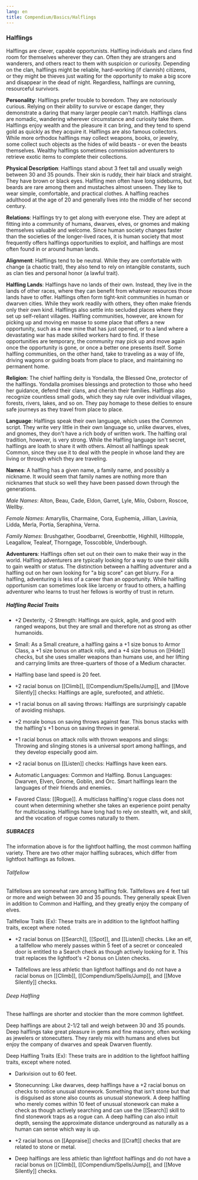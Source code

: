 ```yaml
---
lang: en
title: Compendium/Basics/Halflings
---
```


### Halflings

Halflings are clever, capable opportunists. Halfling individuals and clans find room for themselves wherever they can. Often they are strangers and wanderers, and others react to them with suspicion or curiosity. Depending on the clan, halflings might be reliable, hard-working (if clannish) citizens, or they might be thieves just waiting for the opportunity to make a big score and disappear in the dead of night. Regardless, halflings are cunning, resourceful survivors.

**Personality**: Halflings prefer trouble to boredom. They are notoriously curious. Relying on their ability to survive or escape danger, they demonstrate a daring that many larger people can't match. Halflings clans are nomadic, wandering wherever circumstance and curiosity take them. Halflings enjoy wealth and the pleasure it can bring, and they tend to spend gold as quickly as they acquire it. Halflings are also famous collectors. While more orthodox halflings may collect weapons, books, or jewelry, some collect such objects as the hides of wild beasts - or even the beasts themselves. Wealthy halflings sometimes commission adventurers to retrieve exotic items to complete their collections.

**Physical Description**: Halflings stand about 3 feet tall and usually weigh between 30 and 35 pounds. Their skin is ruddy, their hair black and straight. They have brown or black eyes. Halfling men often have long sideburns, but beards are rare among them and mustaches almost unseen. They like to wear simple, comfortable, and practical clothes. A halfling reaches adulthood at the age of 20 and generally lives into the middle of her second century.

**Relations**: Halflings try to get along with everyone else. They are adept at fitting into a community of humans, dwarves, elves, or gnomes and making themselves valuable and welcome. Since human society changes faster than the societies of the longer-lived races, it is human society that most frequently offers halflings opportunities to exploit, and halflings are most often found in or around human lands.

**Alignment**: Halflings tend to be neutral. While they are comfortable with change (a chaotic trait), they also tend to rely on intangible constants, such as clan ties and personal honor (a lawful trait).

**Halfling Lands**: Halflings have no lands of their own. Instead, they live in the lands of other races, where they can benefit from whatever resources those lands have to offer. Halflings often form tight-knit communities in human or dwarven cities. While they work readily with others, they often make friends only their own kind. Halflings also settle into secluded places where they set up self-reliant villages. Halfling communities, however, are known for picking up and moving en masse to some place that offers a new opportunity, such as a new mine that has just opened, or to a land where a devastating war has made skilled workers hard to find. If these opportunities are temporary, the community may pick up and move again once the opportunity is gone, or once a better one presents itself. Some halfling communities, on the other hand, take to traveling as a way of life, driving wagons or guiding boats from place to place, and maintaining no permanent home.

**Religion**: The chief halfling deity is Yondalla, the Blessed One, protector of the halflings. Yondalla promises blessings and protection to those who heed her guidance, defend their clans, and cherish their families. Halflings also recognize countless small gods, which they say rule over individual villages, forests, rivers, lakes, and so on. They pay homage to these deities to ensure safe journeys as they travel from place to place.

**Language**: Halflings speak their own language, which uses the Common script. They write very little in their own language so, unlike dwarves, elves, and gnomes, they don't have a rich body of written work. The halfling oral tradition, however, is very strong. While the Halfling language isn't secret, halflings are loath to share it with others. Almost all halflings speak Common, since they use it to deal with the people in whose land they are living or through which they are traveling.

**Names**: A halfling has a given name, a family name, and possibly a nickname. It would seem that family names are nothing more than nicknames that stuck so well they have been passed down through the generations.

_Male Names_: Alton, Beau, Cade, Eldon, Garret, Lyle, Milo, Osborn, Roscoe, Wellby.

_Female Names_: Amaryllis, Charmaine, Cora, Euphemia, Jillian, Lavinia, Lidda, Merla, Portia, Seraphina, Verna.

_Family Names_: Brushgather, Goodbarrel, Greenbottle, Highhill, Hilltopple, Leagallow, Tealeaf, Thorngage, Tosscobble, Underbough.

**Adventurers**: Halflings often set out on their own to make their way in the world. Halfling adventurers are typically looking for a way to use their skills to gain wealth or status. The distinction between a halfling adventurer and a halfling out on her own looking for "a big score" can get blurry. For a halfling, adventuring is less of a career than an opportunity. While halfling opportunism can sometimes look like larceny or fraud to others, a halfling adventurer who learns to trust her fellows is worthy of trust in return.

##### Halfling Racial Traits

- +2 Dexterity, -2 Strength: Halflings are quick, agile, and good with ranged weapons, but they are small and therefore not as strong as other humanoids.
    
- Small: As a Small creature, a halfling gains a +1 size bonus to Armor Class, a +1 size bonus on attack rolls, and a +4 size bonus on [[Hide]] checks, but she uses smaller weapons than humans use, and her lifting and carrying limits are three-quarters of those of a Medium character.
    
- Halfling base land speed is 20 feet.
    
- +2 racial bonus on [[Climb]], [[Compendium/Spells/Jump]], and [[Move Silently]] checks: Halflings are agile, surefooted, and athletic.
    
- +1 racial bonus on all saving throws: Halflings are surprisingly capable of avoiding mishaps.
    
- +2 morale bonus on saving throws against fear. This bonus stacks with the halfling's +1 bonus on saving throws in general.
    
- +1 racial bonus on attack rolls with thrown weapons and slings: Throwing and slinging stones is a universal sport among halflings, and they develop especially good aim.
    
- +2 racial bonus on [[Listen]] checks: Halflings have keen ears.
    
- Automatic Languages: Common and Halfling. Bonus Languages: Dwarven, Elven, Gnome, Goblin, and Orc. Smart halflings learn the languages of their friends and enemies.
    
- Favored Class: [[Rogue]]. A multiclass halfling's rogue class does not count when determining whether she takes an experience point penalty for multiclassing. Halflings have long had to rely on stealth, wit, and skill, and the vocation of rogue comes naturally to them.
    

##### SUBRACES

The information above is for the lightfoot halfling, the most common halfling variety. There are two other major halfling subraces, which differ from lightfoot halflings as follows.

###### Tallfellow

Tallfellows are somewhat rare among halfling folk. Tallfellows are 4 feet tall or more and weigh between 30 and 35 pounds. They generally speak Elven in addition to Common and Halfling, and they greatly enjoy the company of elves.

Tallfellow Traits (Ex): These traits are in addition to the lightfoot halfling traits, except where noted.

- +2 racial bonus on [[Search]], [[Spot]], and [[Listen]] checks. Like an elf, a tallfellow who merely passes within 5 feet of a secret or concealed door is entitled to a Search check as though actively looking for it. This trait replaces the lightfoot's +2 bonus on Listen checks.
    
- Tallfellows are less athletic than lightfoot halflings and do not have a racial bonus on [[Climb]], [[Compendium/Spells/Jump]], and [[Move Silently]] checks.

###### Deep Halfling

These halflings are shorter and stockier than the more common lightfeet.

Deep halflings are about 2-1/2 tall and weigh between 30 and 35 pounds. Deep halflings take great pleasure in gems and fine masonry, often working as jewelers or stonecutters. They rarely mix with humans and elves but enjoy the company of dwarves and speak Dwarven fluently.

Deep Halfling Traits (Ex): These traits are in addition to the lightfoot halfling traits, except where noted.

- Darkvision out to 60 feet.
    
- Stonecunning: Like dwarves, deep halflings have a +2 racial bonus on checks to notice unusual stonework. Something that isn't stone but that is disguised as stone also counts as unusual stonework. A deep halfling who merely comes within 10 feet of unusual stonework can make a check as though actively searching and can use the [[Search]] skill to find stonework traps as a rogue can. A deep halfling can also intuit depth, sensing the approximate distance underground as naturally as a human can sense which way is up.
    
- +2 racial bonus on [[Appraise]] checks and [[Craft]] checks that are related to stone or metal.
    
- Deep halflings are less athletic than lightfoot halflings and do not have a racial bonus on [[Climb]], [[Compendium/Spells/Jump]], and [[Move Silently]] checks.